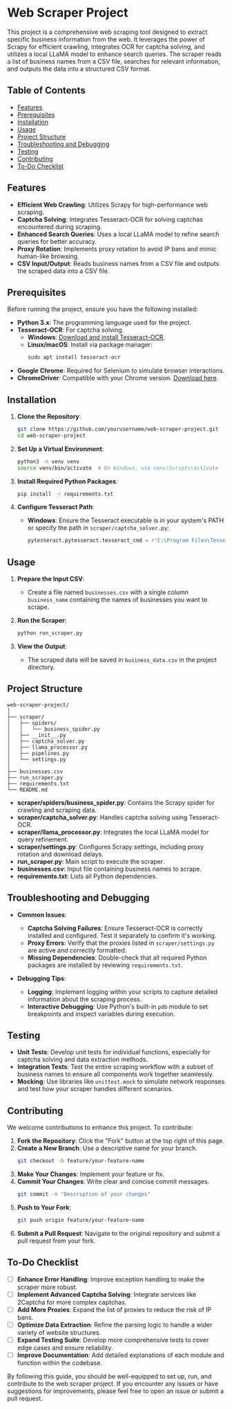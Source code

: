 # Web Scraper Project

This project is a comprehensive web scraping tool designed to extract specific business information from the web. It leverages the power of Scrapy for efficient crawling, integrates OCR for captcha solving, and utilizes a local LLaMA model to enhance search queries. The scraper reads a list of business names from a CSV file, searches for relevant information, and outputs the data into a structured CSV format.

## Table of Contents

- [Features](#features)
- [Prerequisites](#prerequisites)
- [Installation](#installation)
- [Usage](#usage)
- [Project Structure](#project-structure)
- [Troubleshooting and Debugging](#troubleshooting-and-debugging)
- [Testing](#testing)
- [Contributing](#contributing)
- [To-Do Checklist](#to-do-checklist)

## Features

- **Efficient Web Crawling**: Utilizes Scrapy for high-performance web scraping.
- **Captcha Solving**: Integrates Tesseract-OCR for solving captchas encountered during scraping.
- **Enhanced Search Queries**: Uses a local LLaMA model to refine search queries for better accuracy.
- **Proxy Rotation**: Implements proxy rotation to avoid IP bans and mimic human-like browsing.
- **CSV Input/Output**: Reads business names from a CSV file and outputs the scraped data into a CSV file.

## Prerequisites

Before running the project, ensure you have the following installed:

- **Python 3.x**: The programming language used for the project.
- **Tesseract-OCR**: For captcha solving.
  - **Windows**: [Download and install Tesseract-OCR](https://github.com/UB-Mannheim/tesseract/wiki).
  - **Linux/macOS**: Install via package manager:
    ```bash
    sudo apt install tesseract-ocr
    ```
- **Google Chrome**: Required for Selenium to simulate browser interactions.
- **ChromeDriver**: Compatible with your Chrome version. [Download here](https://sites.google.com/a/chromium.org/chromedriver/).

## Installation

1. **Clone the Repository**:
   ```bash
   git clone https://github.com/yourusername/web-scraper-project.git
   cd web-scraper-project
   ```

2. **Set Up a Virtual Environment**:
   ```bash
   python3 -m venv venv
   source venv/bin/activate  # On Windows, use venv\Scripts\activate
   ```

3. **Install Required Python Packages**:
   ```bash
   pip install -r requirements.txt
   ```

4. **Configure Tesseract Path**:
   - **Windows**: Ensure the Tesseract executable is in your system's PATH or specify the path in `scraper/captcha_solver.py`:
     ```python
     pytesseract.pytesseract.tesseract_cmd = r"C:\Program Files\Tesseract-OCR\tesseract.exe"
     ```

## Usage

1. **Prepare the Input CSV**:
   - Create a file named `businesses.csv` with a single column `business_name` containing the names of businesses you want to scrape.

2. **Run the Scraper**:
   ```bash
   python run_scraper.py
   ```

3. **View the Output**:
   - The scraped data will be saved in `business_data.csv` in the project directory.

## Project Structure

```
web-scraper-project/
│
├── scraper/
│   ├── spiders/
│   │   └── business_spider.py
│   ├── __init__.py
│   ├── captcha_solver.py
│   ├── llama_processor.py
│   ├── pipelines.py
│   └── settings.py
│
├── businesses.csv
├── run_scraper.py
├── requirements.txt
└── README.md
```

- **scraper/spiders/business_spider.py**: Contains the Scrapy spider for crawling and scraping data.
- **scraper/captcha_solver.py**: Handles captcha solving using Tesseract-OCR.
- **scraper/llama_processor.py**: Integrates the local LLaMA model for query refinement.
- **scraper/settings.py**: Configures Scrapy settings, including proxy rotation and download delays.
- **run_scraper.py**: Main script to execute the scraper.
- **businesses.csv**: Input file containing business names to scrape.
- **requirements.txt**: Lists all Python dependencies.

## Troubleshooting and Debugging

- **Common Issues**:
  - **Captcha Solving Failures**: Ensure Tesseract-OCR is correctly installed and configured. Test it separately to confirm it's working.
  - **Proxy Errors**: Verify that the proxies listed in `scraper/settings.py` are active and correctly formatted.
  - **Missing Dependencies**: Double-check that all required Python packages are installed by reviewing `requirements.txt`.

- **Debugging Tips**:
  - **Logging**: Implement logging within your scripts to capture detailed information about the scraping process.
  - **Interactive Debugging**: Use Python's built-in `pdb` module to set breakpoints and inspect variables during execution.

## Testing

- **Unit Tests**: Develop unit tests for individual functions, especially for captcha solving and data extraction methods.
- **Integration Tests**: Test the entire scraping workflow with a subset of business names to ensure all components work together seamlessly.
- **Mocking**: Use libraries like `unittest.mock` to simulate network responses and test how your scraper handles different scenarios.

## Contributing

We welcome contributions to enhance this project. To contribute:

1. **Fork the Repository**: Click the "Fork" button at the top right of this page.
2. **Create a New Branch**: Use a descriptive name for your branch.
   ```bash
   git checkout -b feature/your-feature-name
   ```
3. **Make Your Changes**: Implement your feature or fix.
4. **Commit Your Changes**: Write clear and concise commit messages.
   ```bash
   git commit -m "Description of your changes"
   ```
5. **Push to Your Fork**:
   ```bash
   git push origin feature/your-feature-name
   ```
6. **Submit a Pull Request**: Navigate to the original repository and submit a pull request from your fork.

## To-Do Checklist

- [ ] **Enhance Error Handling**: Improve exception handling to make the scraper more robust.
- [ ] **Implement Advanced Captcha Solving**: Integrate services like 2Captcha for more complex captchas.
- [ ] **Add More Proxies**: Expand the list of proxies to reduce the risk of IP bans.
- [ ] **Optimize Data Extraction**: Refine the parsing logic to handle a wider variety of website structures.
- [ ] **Expand Testing Suite**: Develop more comprehensive tests to cover edge cases and ensure reliability.
- [ ] **Improve Documentation**: Add detailed explanations of each module and function within the codebase.

By following this guide, you should be well-equipped to set up, run, and contribute to the web scraper project. If you encounter any issues or have suggestions for improvements, please feel free to open an issue or submit a pull request. 